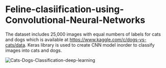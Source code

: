 # Feline-clasiification-using-Convolutional-Neural-Networks

The dataset includes 25,000 images with equal numbers of labels for cats and dogs which is available at https://www.kaggle.com/c/dogs-vs-cats/data.
Keras library is used to create CNN model inorder to classify images into cats and dogs.

![Cats-Dogs-Classification-deep-learning](https://user-images.githubusercontent.com/21691179/113063000-3b307080-917a-11eb-870e-3716bc30d5c1.gif)
